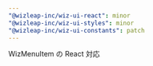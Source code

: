 ```yaml
---
"@wizleap-inc/wiz-ui-react": minor
"@wizleap-inc/wiz-ui-styles": minor
"@wizleap-inc/wiz-ui-constants": patch
---
```


WizMenuItem の React 対応
